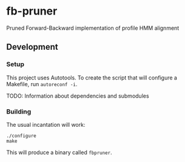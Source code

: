 # fb-pruner

Pruned Forward-Backward implementation of profile HMM alignment

## Development

### Setup

This project uses Autotools. To create the script that will
configure a Makefile, run `autoreconf -i`.

TODO: Information about dependencies and submodules

### Building

The usual incantation will work:

```
./configure
make
```

This will produce a binary called `fbpruner`.
